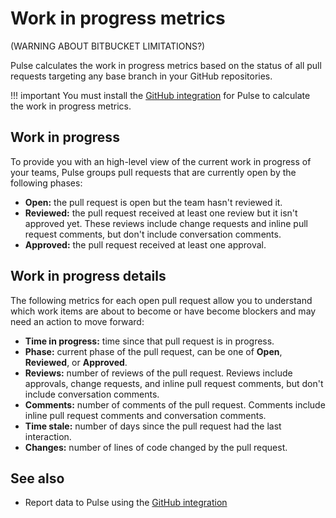 # Work in progress metrics

(WARNING ABOUT BITBUCKET LIMITATIONS?)

Pulse calculates the work in progress metrics based on the status of all pull requests targeting any base branch in your GitHub repositories.

!!! important
    You must install the [GitHub integration](../one-click-integrations/github-integration.md) for Pulse to calculate the work in progress metrics.

## Work in progress

To provide you with an high-level view of the current work in progress of your teams, Pulse groups pull requests that are currently open by the following phases:

-   **Open:** the pull request is open but the team hasn't reviewed it.
-   **Reviewed:** the pull request received at least one review but it isn't approved yet. These reviews include change requests and inline pull request comments, but don't include conversation comments.
-   **Approved:** the pull request received at least one approval.

## Work in progress details

The following metrics for each open pull request allow you to understand which work items are about to become or have become blockers and may need an action to move forward:

-   **Time in progress:** time since that pull request is in progress.
-   **Phase:** current phase of the pull request, can be one of **Open**, **Reviewed**, or **Approved**.
-   **Reviews:** number of reviews of the pull request. Reviews include approvals, change requests, and inline pull request comments, but don't include conversation comments.
-   **Comments:** number of comments of the pull request. Comments include inline pull request comments and conversation comments.
-   **Time stale:** number of days since the pull request had the last interaction.
-   **Changes:** number of lines of code changed by the pull request.

## See also

-   Report data to Pulse using the [GitHub integration](../one-click-integrations/github-integration.md)
